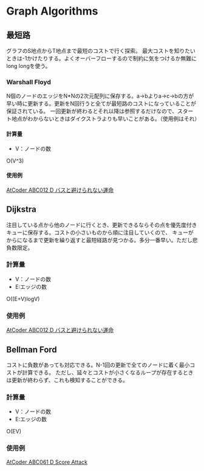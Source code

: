 # Graph Algorithms

## 最短路

グラフのS地点からT地点まで最短のコストで行く探索。
最大コストを知りたいときは-1かけたりする。よくオーバーフローするので制約に気をつけるか無難にlong longを使う。

### Warshall Floyd
N個のノードのエッジをN*Nの2次元配列に保存する。a→bよりa→c→bの方が早い時に更新する。更新をN回行うと全てが最短路のコストになっていることが保証されている。
一回更新が終わるとそれ以降は参照するだけなので、スタート地点がわからないときはダイクストラよりも早いことがある。（使用例はそれ）

#### 計算量　
- V：ノードの数

O(V^3)

#### 使用例　
[AtCoder ABC012 D バスと避けられない運命](https://beta.atcoder.jp/contests/abc012/submissions/3187821)

## Dijkstra
注目している点から他のノードに行くとき、更新できるならその点を優先度付きキューに保存する。コストの小さいものから順に注目していくので、
キューがからになるまで更新を繰り返すと最短経路が見つかる。多分一番早い。ただし悲負数限定。

### 計算量
- V：ノードの数
- E:エッジの数

O((E+V)logV)

### 使用例
[AtCoder ABC012 D バスと避けられない運命](https://beta.atcoder.jp/contests/abc012/submissions/3187768)

## Bellman Ford
コストに負数があっても対応できる。N-1回の更新で全てのノードに着く最小コストが計算できる。
ただし、延々とコストが小さくなるループが存在するときは更新が終わらず、これも検知することができる。

### 計算量
- V：ノードの数
- E:エッジの数

O(EV)

### 使用例
[AtCoder ABC061 D Score Attack](https://beta.atcoder.jp/contests/abc061/submissions/3189628)
